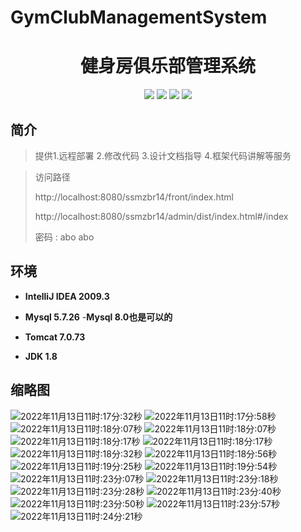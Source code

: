 
# GymClubManagementSystem

<p><h1 align="center">健身房俱乐部管理系统</h1></p>


<p align="center">
	<img src="https://img.shields.io/badge/jdk-1.8-orange.svg"/>
    <img src="https://img.shields.io/badge/springBoot-5.x-lightgrey.svg"/>
    <img src="https://img.shields.io/badge/vue-3.x-blue.svg"/>
    <img src="https://img.shields.io/badge/mysql-5.x-yellow.svg"/>
</p>

## 简介


> 提供1.远程部署
> 2.修改代码
> 3.设计文档指导
> 4.框架代码讲解等服务

>访问路径
>
> http://localhost:8080/ssmzbr14/front/index.html
>
> http://localhost:8080/ssmzbr14/admin/dist/index.html#/index
>
> 密码 : abo abo


## 环境

- <b>IntelliJ IDEA 2009.3</b>

- <b>Mysql 5.7.26</b>
-<b>Mysql 8.0也是可以的</b>
- <b>Tomcat 7.0.73</b>

- <b>JDK 1.8</b>




## 缩略图
![2022年11月13日11时:17分:32秒](https://cyymacbookpro.oss-cn-shanghai.aliyuncs.com/Macbookpro/2022年11月13日11时:17分:32秒)
![2022年11月13日11时:17分:58秒](https://cyymacbookpro.oss-cn-shanghai.aliyuncs.com/Macbookpro/2022年11月13日11时:17分:58秒)
![2022年11月13日11时:18分:07秒](https://cyymacbookpro.oss-cn-shanghai.aliyuncs.com/Macbookpro/2022年11月13日11时:18分:07秒)
![2022年11月13日11时:18分:07秒](https://cyymacbookpro.oss-cn-shanghai.aliyuncs.com/Macbookpro/2022年11月13日11时:18分:07秒)
![2022年11月13日11时:18分:17秒](https://cyymacbookpro.oss-cn-shanghai.aliyuncs.com/Macbookpro/2022年11月13日11时:18分:17秒)
![2022年11月13日11时:18分:17秒](https://cyymacbookpro.oss-cn-shanghai.aliyuncs.com/Macbookpro/2022年11月13日11时:18分:17秒)
![2022年11月13日11时:18分:32秒](https://cyymacbookpro.oss-cn-shanghai.aliyuncs.com/Macbookpro/2022年11月13日11时:18分:32秒)
![2022年11月13日11时:18分:56秒](https://cyymacbookpro.oss-cn-shanghai.aliyuncs.com/Macbookpro/2022年11月13日11时:18分:56秒)
![2022年11月13日11时:19分:25秒](https://cyymacbookpro.oss-cn-shanghai.aliyuncs.com/Macbookpro/2022年11月13日11时:19分:25秒)
![2022年11月13日11时:19分:54秒](https://cyymacbookpro.oss-cn-shanghai.aliyuncs.com/Macbookpro/2022年11月13日11时:19分:54秒)
![2022年11月13日11时:23分:07秒](https://cyymacbookpro.oss-cn-shanghai.aliyuncs.com/Macbookpro/2022年11月13日11时:23分:07秒)
![2022年11月13日11时:23分:18秒](https://cyymacbookpro.oss-cn-shanghai.aliyuncs.com/Macbookpro/2022年11月13日11时:23分:18秒)
![2022年11月13日11时:23分:28秒](https://cyymacbookpro.oss-cn-shanghai.aliyuncs.com/Macbookpro/2022年11月13日11时:23分:28秒)
![2022年11月13日11时:23分:40秒](https://cyymacbookpro.oss-cn-shanghai.aliyuncs.com/Macbookpro/2022年11月13日11时:23分:40秒)
![2022年11月13日11时:23分:50秒](https://cyymacbookpro.oss-cn-shanghai.aliyuncs.com/Macbookpro/2022年11月13日11时:23分:50秒)
![2022年11月13日11时:23分:57秒](https://cyymacbookpro.oss-cn-shanghai.aliyuncs.com/Macbookpro/2022年11月13日11时:23分:57秒)
![2022年11月13日11时:24分:21秒](https://cyymacbookpro.oss-cn-shanghai.aliyuncs.com/Macbookpro/2022年11月13日11时:24分:21秒)
